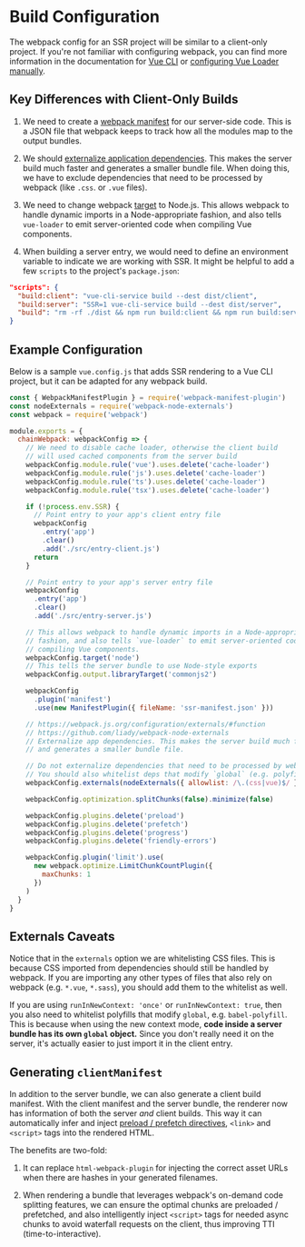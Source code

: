 # Build Configuration

The webpack config for an SSR project will be similar to a client-only project. If you're not familiar with configuring webpack, you can find more information in the documentation for [Vue CLI](https://cli.vuejs.org/guide/webpack.html#working-with-webpack) or [configuring Vue Loader manually](https://vue-loader.vuejs.org/guide/#manual-setup).

## Key Differences with Client-Only Builds

1. We need to create a [webpack manifest](https://webpack.js.org/concepts/manifest/) for our server-side code. This is a JSON file that webpack keeps to track how all the modules map to the output bundles.

2. We should [externalize application dependencies](https://webpack.js.org/configuration/externals/). This makes the server build much faster and generates a smaller bundle file. When doing this, we have to exclude dependencies that need to be processed by webpack (like `.css`. or `.vue` files).

3. We need to change webpack [target](https://webpack.js.org/concepts/targets/) to Node.js. This allows webpack to handle dynamic imports in a Node-appropriate fashion, and also tells `vue-loader` to emit server-oriented code when compiling Vue components.

4. When building a server entry, we would need to define an environment variable to indicate we are working with SSR. It might be helpful to add a few `scripts` to the project's `package.json`:

```json
"scripts": {
  "build:client": "vue-cli-service build --dest dist/client",
  "build:server": "SSR=1 vue-cli-service build --dest dist/server",
  "build": "rm -rf ./dist && npm run build:client && npm run build:server",
}
```

## Example Configuration

Below is a sample `vue.config.js` that adds SSR rendering to a Vue CLI project, but it can be adapted for any webpack build.

```js
const { WebpackManifestPlugin } = require('webpack-manifest-plugin')
const nodeExternals = require('webpack-node-externals')
const webpack = require('webpack')

module.exports = {
  chainWebpack: webpackConfig => {
    // We need to disable cache loader, otherwise the client build
    // will used cached components from the server build
    webpackConfig.module.rule('vue').uses.delete('cache-loader')
    webpackConfig.module.rule('js').uses.delete('cache-loader')
    webpackConfig.module.rule('ts').uses.delete('cache-loader')
    webpackConfig.module.rule('tsx').uses.delete('cache-loader')

    if (!process.env.SSR) {
      // Point entry to your app's client entry file
      webpackConfig
        .entry('app')
        .clear()
        .add('./src/entry-client.js')
      return
    }

    // Point entry to your app's server entry file
    webpackConfig
      .entry('app')
      .clear()
      .add('./src/entry-server.js')

    // This allows webpack to handle dynamic imports in a Node-appropriate
    // fashion, and also tells `vue-loader` to emit server-oriented code when
    // compiling Vue components.
    webpackConfig.target('node')
    // This tells the server bundle to use Node-style exports
    webpackConfig.output.libraryTarget('commonjs2')

    webpackConfig
      .plugin('manifest')
      .use(new ManifestPlugin({ fileName: 'ssr-manifest.json' }))

    // https://webpack.js.org/configuration/externals/#function
    // https://github.com/liady/webpack-node-externals
    // Externalize app dependencies. This makes the server build much faster
    // and generates a smaller bundle file.

    // Do not externalize dependencies that need to be processed by webpack.
    // You should also whitelist deps that modify `global` (e.g. polyfills)
    webpackConfig.externals(nodeExternals({ allowlist: /\.(css|vue)$/ }))

    webpackConfig.optimization.splitChunks(false).minimize(false)

    webpackConfig.plugins.delete('preload')
    webpackConfig.plugins.delete('prefetch')
    webpackConfig.plugins.delete('progress')
    webpackConfig.plugins.delete('friendly-errors')

    webpackConfig.plugin('limit').use(
      new webpack.optimize.LimitChunkCountPlugin({
        maxChunks: 1
      })
    )
  }
}
```

## Externals Caveats

Notice that in the `externals` option we are whitelisting CSS files. This is because CSS imported from dependencies should still be handled by webpack. If you are importing any other types of files that also rely on webpack (e.g. `*.vue`, `*.sass`), you should add them to the whitelist as well.

If you are using `runInNewContext: 'once'` or `runInNewContext: true`, then you also need to whitelist polyfills that modify `global`, e.g. `babel-polyfill`. This is because when using the new context mode, **code inside a server bundle has its own `global` object.** Since you don't really need it on the server, it's actually easier to just import it in the client entry.

## Generating `clientManifest`

In addition to the server bundle, we can also generate a client build manifest. With the client manifest and the server bundle, the renderer now has information of both the server _and_ client builds. This way it can automatically infer and inject [preload / prefetch directives](https://css-tricks.com/prefetching-preloading-prebrowsing/), `<link>` and `<script>` tags into the rendered HTML.

The benefits are two-fold:

1. It can replace `html-webpack-plugin` for injecting the correct asset URLs when there are hashes in your generated filenames.

2. When rendering a bundle that leverages webpack's on-demand code splitting features, we can ensure the optimal chunks are preloaded / prefetched, and also intelligently inject `<script>` tags for needed async chunks to avoid waterfall requests on the client, thus improving TTI (time-to-interactive).
